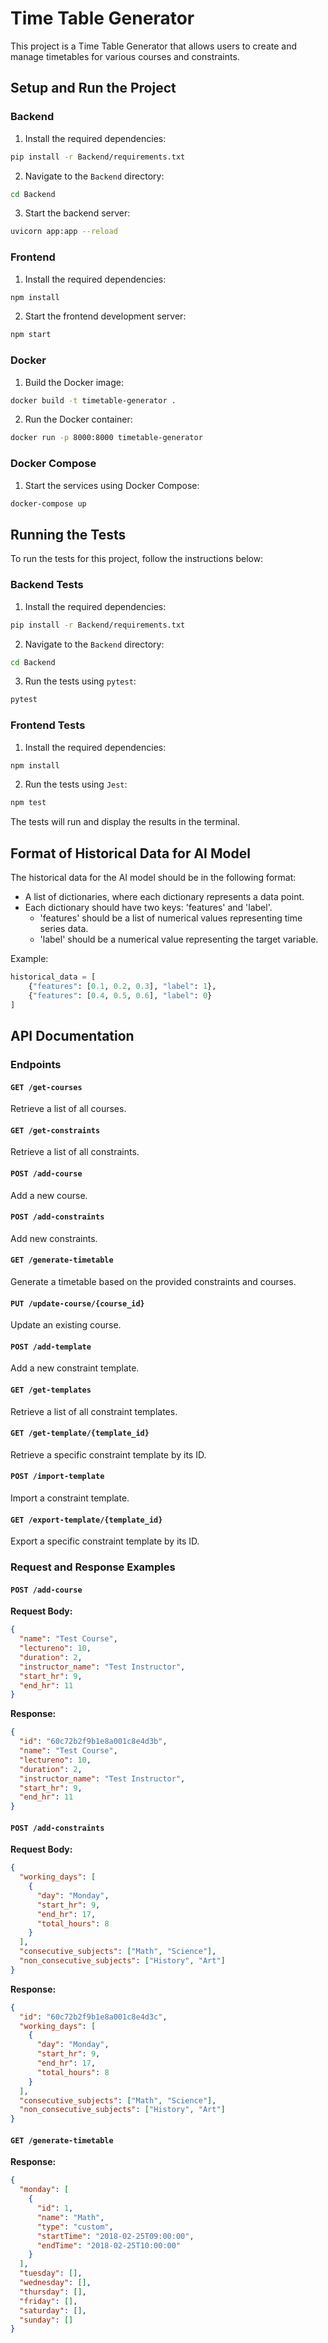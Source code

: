 # Time Table Generator

This project is a Time Table Generator that allows users to create and manage timetables for various courses and constraints.

## Setup and Run the Project

### Backend

1. Install the required dependencies:

```bash
pip install -r Backend/requirements.txt
```

2. Navigate to the `Backend` directory:

```bash
cd Backend
```

3. Start the backend server:

```bash
uvicorn app:app --reload
```

### Frontend

1. Install the required dependencies:

```bash
npm install
```

2. Start the frontend development server:

```bash
npm start
```

### Docker

1. Build the Docker image:

```bash
docker build -t timetable-generator .
```

2. Run the Docker container:

```bash
docker run -p 8000:8000 timetable-generator
```

### Docker Compose

1. Start the services using Docker Compose:

```bash
docker-compose up
```

## Running the Tests

To run the tests for this project, follow the instructions below:

### Backend Tests

1. Install the required dependencies:

```bash
pip install -r Backend/requirements.txt
```

2. Navigate to the `Backend` directory:

```bash
cd Backend
```

3. Run the tests using `pytest`:

```bash
pytest
```

### Frontend Tests

1. Install the required dependencies:

```bash
npm install
```

2. Run the tests using `Jest`:

```bash
npm test
```

The tests will run and display the results in the terminal.

## Format of Historical Data for AI Model

The historical data for the AI model should be in the following format:

- A list of dictionaries, where each dictionary represents a data point.
- Each dictionary should have two keys: 'features' and 'label'.
  - 'features' should be a list of numerical values representing time series data.
  - 'label' should be a numerical value representing the target variable.

Example:

```python
historical_data = [
    {"features": [0.1, 0.2, 0.3], "label": 1},
    {"features": [0.4, 0.5, 0.6], "label": 0}
]
```

## API Documentation

### Endpoints

#### `GET /get-courses`

Retrieve a list of all courses.

#### `GET /get-constraints`

Retrieve a list of all constraints.

#### `POST /add-course`

Add a new course.

#### `POST /add-constraints`

Add new constraints.

#### `GET /generate-timetable`

Generate a timetable based on the provided constraints and courses.

#### `PUT /update-course/{course_id}`

Update an existing course.

#### `POST /add-template`

Add a new constraint template.

#### `GET /get-templates`

Retrieve a list of all constraint templates.

#### `GET /get-template/{template_id}`

Retrieve a specific constraint template by its ID.

#### `POST /import-template`

Import a constraint template.

#### `GET /export-template/{template_id}`

Export a specific constraint template by its ID.

### Request and Response Examples

#### `POST /add-course`

**Request Body:**

```json
{
  "name": "Test Course",
  "lectureno": 10,
  "duration": 2,
  "instructor_name": "Test Instructor",
  "start_hr": 9,
  "end_hr": 11
}
```

**Response:**

```json
{
  "id": "60c72b2f9b1e8a001c8e4d3b",
  "name": "Test Course",
  "lectureno": 10,
  "duration": 2,
  "instructor_name": "Test Instructor",
  "start_hr": 9,
  "end_hr": 11
}
```

#### `POST /add-constraints`

**Request Body:**

```json
{
  "working_days": [
    {
      "day": "Monday",
      "start_hr": 9,
      "end_hr": 17,
      "total_hours": 8
    }
  ],
  "consecutive_subjects": ["Math", "Science"],
  "non_consecutive_subjects": ["History", "Art"]
}
```

**Response:**

```json
{
  "id": "60c72b2f9b1e8a001c8e4d3c",
  "working_days": [
    {
      "day": "Monday",
      "start_hr": 9,
      "end_hr": 17,
      "total_hours": 8
    }
  ],
  "consecutive_subjects": ["Math", "Science"],
  "non_consecutive_subjects": ["History", "Art"]
}
```

#### `GET /generate-timetable`

**Response:**

```json
{
  "monday": [
    {
      "id": 1,
      "name": "Math",
      "type": "custom",
      "startTime": "2018-02-25T09:00:00",
      "endTime": "2018-02-25T10:00:00"
    }
  ],
  "tuesday": [],
  "wednesday": [],
  "thursday": [],
  "friday": [],
  "saturday": [],
  "sunday": []
}
```
